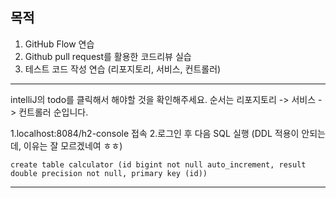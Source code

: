 
## 목적
1. GitHub Flow 연습
2. Github pull request를 활용한 코드리뷰 실습
3. 테스트 코드 작성 연습 (리포지토리, 서비스, 컨트롤러)

***

intelliJ의 todo를 클릭해서 해야할 것을 확인해주세요.
순서는 리포지토리 -> 서비스 -> 컨트롤러 순입니다.

1.localhost:8084/h2-console 접속
2.로그인 후 다음 SQL 실행 (DDL 적용이 안되는데, 이유는 잘 모르겠네여 ㅎㅎ)
```
create table calculator (id bigint not null auto_increment, result double precision not null, primary key (id)) 
```

***